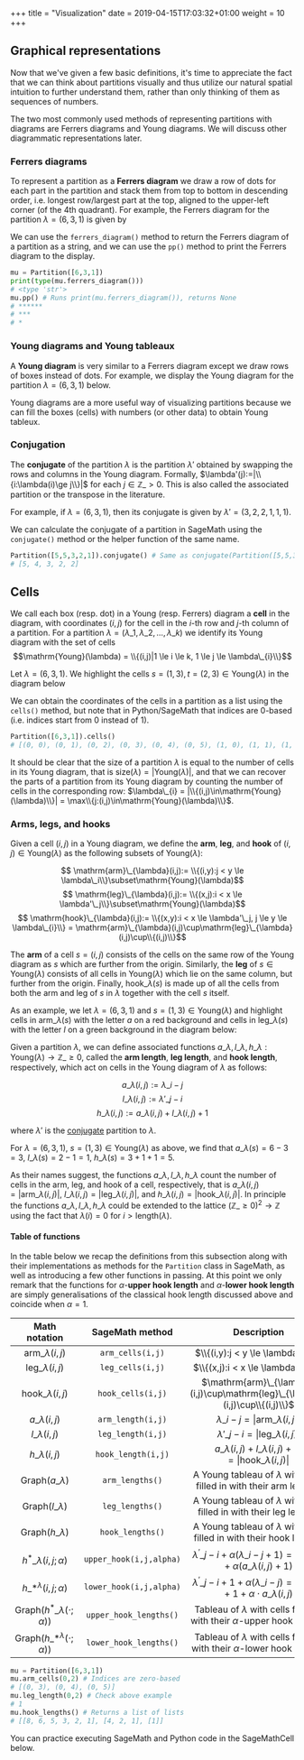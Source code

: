 +++
title = "Visualization"
date =  2019-04-15T17:03:32+01:00
weight = 10
+++

## Graphical representations

Now that we've given a few basic definitions, it's time to appreciate the fact that we can think about partitions visually and thus utilize our natural spatial intuition to further understand them, rather than only thinking of them as sequences of numbers.

The two most commonly used methods of representing partitions with diagrams are Ferrers diagrams and Young diagrams. We will discuss other diagrammatic representations later.

### Ferrers diagrams

To represent a partition as a **Ferrers diagram** we draw a row of dots for each part in the partition and stack them from top to bottom in descending order, i.e. longest row/largest part at the top, aligned to the upper-left corner (of the 4th quadrant). For example, the Ferrers diagram for the partition $\lambda = (6,3,1)$ is given by

<script type="text/tikz">
  \begin{tikzpicture}
    \filldraw (0,0) circle (.2);\filldraw (1,0) circle (.2);\filldraw (2,0) circle (.2);\filldraw (3,0) circle (.2);\filldraw (4,0) circle (.2);\filldraw (5,0) circle (.2);\filldraw (0,-1) circle (.2);\filldraw (1,-1) circle (.2);\filldraw (2,-1) circle (.2);\filldraw (0,-2) circle (.2);
  \end{tikzpicture}
</script>

We can use the `ferrers_diagram()` method to return the Ferrers diagram of a partition as a string, and we can use the `pp()` method to print the Ferrers diagram to the display.

```python
mu = Partition([6,3,1])
print(type(mu.ferrers_diagram()))
# <type 'str'>
mu.pp() # Runs print(mu.ferrers_diagram()), returns None
# ******
# ***
# *
```

### Young diagrams and Young tableaux

A **Young diagram** is very similar to a Ferrers diagram except we draw rows of boxes instead of dots. For example, we display the Young diagram for the partition $\lambda = (6,3,1)$ below.

<script type="text/tikz">
  \begin{tikzpicture}
    \draw (0,0) -- (6,0);\draw (0,-1) -- (6,-1);\draw (0,-2) -- (3,-2);\draw (0,-3) -- (1,-3);\draw (1,0) -- (1,-3);\draw (2,0) -- (2,-2);\draw (3,0) -- (3,-2);\draw (4,0) -- (4,-1);\draw (5,0) -- (5,-1);\draw (6,0) -- (6,-1);\draw (0,0) -- (0,-3);
  \end{tikzpicture}
</script>

Young diagrams are a more useful way of visualizing partitions because we can fill the boxes (cells) with numbers (or other data) to obtain Young tableux.

### Conjugation

The **conjugate** of the partition $\lambda$ is the partition $\lambda'$ obtained by swapping the rows and columns in the Young diagram. Formally, $\lambda'(j):=|\\{i:\lambda(i)\ge j\\}|$ for each $j\in \mathbb{Z}\_{>0}$. This is also called the associated partition or the transpose in the literature.

For example, if $\lambda = (6,3,1)$, then its conjugate is given by $\lambda'=(3, 2, 2, 1, 1, 1)$.

<script type="text/tikz">
  \begin{tikzpicture}
    \begin{scope}[shift={(-7,0)}, local bounding box=scope1]
      \draw (0,0) -- (6,0);\draw (0,-1) -- (6,-1);\draw (0,-2) -- (3,-2);\draw (0,-3) -- (1,-3);\draw (1,0) -- (1,-3);\draw (2,0) -- (2,-2);\draw (3,0) -- (3,-2);\draw (4,0) -- (4,-1);\draw (5,0) -- (5,-1);\draw (6,0) -- (6,-1);\draw (0,0) -- (0,-3);
    \end{scope}
    \begin{scope}[font=\Large, shift={(scope1.north)}]
	  \draw (0,0.5) node{$\lambda = (6,3,1)$};
    \end{scope}
    \begin{scope}[shift={(5,0)}, local bounding box=scope2]
      \draw (0,0) -- (3,0);\draw (0,-1) -- (3,-1);\draw (0,-2) -- (2,-2);\draw (0,-3) -- (2,-3);\draw (0,-4) -- (1,-4);\draw (0,-5) -- (1,-5);\draw (0,-6) -- (1,-6);\draw (1,0) -- (1,-6);\draw (2,0) -- (2,-3);\draw (3,0) -- (3,-1);\draw (0,0) -- (0,-6);
    \end{scope}
    \begin{scope}[font=\Large, shift={(scope2.north)}]
      \draw (0,0.5) node{$\lambda'=(3, 2, 2, 1, 1, 1)$};
    \end{scope}
    \begin{scope}[font=\Large, shift={(0,-2)}]
      \draw (2, 1) node{conjugation};
      \draw[->] (0,0.5) -- (4,0.5);
      \draw[->] (4,0) -- (0,0);
	\end{scope}
  \end{tikzpicture}
</script>

We can calculate the conjugate of a partition in SageMath using the `conjugate()` method or the helper function of the same name.

```python
Partition([5,5,3,2,1]).conjugate() # Same as conjugate(Partition([5,5,3,2,1])) 
# [5, 4, 3, 2, 2]
```

## Cells

We call each box (resp. dot) in a Young (resp. Ferrers) diagram a **cell** in the diagram, with coordinates $(i,j)$ for the cell in the $i$-th row and $j$-th column of a partition. For a partition $\lambda=(\lambda\_{1},\lambda\_{2},\ldots,\lambda\_{k})$ we identify its Young diagram with the set of cells $$\mathrm{Young}(\lambda) = \\{(i,j)|1 \le i \le k, 1 \le j \le \lambda\_{i}\\}$$

Let $\lambda = (6,3,1)$. We highlight the cells $s = (1,3), t = (2,3) \in \mathrm{Young}(\lambda)$ in the diagram below

<script type="text/tikz">
  \begin{tikzpicture}
    \draw (0,0) -- (6,0);\draw (0,-1) -- (6,-1);\draw (0,-2) -- (3,-2);\draw (0,-3) -- (1,-3);\draw (1,0) -- (1,-3);\draw (2,0) -- (2,-2);\draw (3,0) -- (3,-2);\draw (4,0) -- (4,-1);\draw (5,0) -- (5,-1);\draw (6,0) -- (6,-1);\draw (0,0) -- (0,-3);
    \begin{scope}[font=\Large]
	  \draw (2.5, -0.5) node{s};\draw (2.5, -1.5) node{t};
	\end{scope}
  \end{tikzpicture}
</script>

We can obtain the coordinates of the cells in a partition as a list using the `cells()` method, but note that in Python/SageMath that indices are $0$-based (i.e. indices start from $0$ instead of $1$).

```python
Partition([6,3,1]).cells()
# [(0, 0), (0, 1), (0, 2), (0, 3), (0, 4), (0, 5), (1, 0), (1, 1), (1, 2), (2, 0)]
```

It should be clear that the size of a partition $\lambda$ is equal to the number of cells in its Young diagram, that is $\mathrm{size}(\lambda) = |\mathrm{Young}(\lambda)|$, and that we can recover the parts of a partition from its Young diagram by counting the number of cells in the corresponding row: $\lambda\_{i} = |\\{(i,j)\in\mathrm{Young}(\lambda)\\}| = \max\\{j:(i,j)\in\mathrm{Young}(\lambda)\\}$.

### Arms, legs, and hooks

Given a cell $(i,j)$ in a Young diagram, we define the **arm**, **leg**, and **hook** of $(i,j)\in\mathrm{Young}(\lambda)$ as the following subsets of $\mathrm{Young}(\lambda)$:

$$ \mathrm{arm}\_{\lambda}(i,j):= \\{(i,y):j < y \le \lambda\_i\\}\subset\mathrm{Young}(\lambda)$$
$$ \mathrm{leg}\_{\lambda}(i,j):= \\{(x,j):i < x \le \lambda'\_j\\}\subset\mathrm{Young}(\lambda)$$
$$ \mathrm{hook}\_{\lambda}(i,j):= \\{(x,y):i < x \le \lambda'\_j, j \le y \le \lambda\_{i}\\} = \mathrm{arm}\_{\lambda}(i,j)\cup\mathrm{leg}\_{\lambda}(i,j)\cup\\{(i,j)\\}$$

The **arm** of a cell $s=(i,j)$ consists of the cells on the same row of the Young diagram as $s$ which are further from the origin. Similarly, the **leg** of $s\in\mathrm{Young}(\lambda)$ consists of all cells in $\mathrm{Young}(\lambda)$ which lie on the same column, but further from the origin. Finally, $\mathrm{hook}\_{\lambda}(s)$ is made up of all the cells from both the arm and leg of $s$ in $\lambda$ together with the cell $s$ itself.

As an example, we let $\lambda = (6,3,1)$ and $s = (1,3)\in \mathrm{Young}(\lambda)$ and highlight cells in $\mathrm{arm}\_{\lambda}(s)$ with the letter $a$ on a red background and cells in $\mathrm{leg}\_{\lambda}(s)$ with the letter $l$ on a green background in the diagram below:

<script type="text/tikz">
  \begin{tikzpicture}
	\filldraw[red!15] (3,0) rectangle (6,-1);\filldraw[green!15] (2,-1) rectangle (3,-2);
    \draw (0,0) -- (6,0);\draw (0,-1) -- (6,-1);\draw (0,-2) -- (3,-2);\draw (0,-3) -- (1,-3);\draw (1,0) -- (1,-3);\draw (2,0) -- (2,-2);\draw (3,0) -- (3,-2);\draw (4,0) -- (4,-1);\draw (5,0) -- (5,-1);\draw (6,0) -- (6,-1);\draw (0,0) -- (0,-3);
    \begin{scope}[font=\Large]
	  \draw (2.5, -0.5) node{$s$};\draw (3.5, -0.5) node{$a$};\draw (4.5, -0.5) node{$a$};\draw (5.5, -0.5) node{$a$};\draw (2.5, -1.5) node{$l$};
	\end{scope}
  \end{tikzpicture}
</script>

Given a partition $\lambda$, we can define associated functions $a\_{\lambda},l\_{\lambda},h\_{\lambda}:\mathrm{Young}(\lambda)\to\mathbb{Z}\_{\ge0}$, called the **arm length**, **leg length**, and **hook length**, respectively, which act on cells in the Young diagram of $\lambda$ as follows:

$$ a\_{\lambda}(i,j):=\lambda\_i - j $$
$$ l\_{\lambda}(i,j):=\lambda'\_j - i $$
$$ h\_{\lambda}(i,j):= a\_{\lambda}(i,j) + l\_{\lambda}(i,j) + 1 $$

where $\lambda'$ is the [conjugate](#conjugation) partition to $\lambda$.

For $\lambda = (6,3,1)$, $s = (1,3)\in \mathrm{Young}(\lambda)$ as above, we find that $a\_{\lambda}(s) = 6 - 3 = 3$, $l\_{\lambda}(s) = 2 - 1 = 1$, $h\_{\lambda}(s) = 3 + 1 + 1 = 5$.

As their names suggest, the functions $a\_{\lambda},l\_{\lambda},h\_{\lambda}$ count the number of cells in the arm, leg, and hook of a cell, respectively, that is $a\_{\lambda}(i,j)=|\mathrm{arm}\_{\lambda}(i,j)|$, $l\_{\lambda}(i,j)=|\mathrm{leg}\_{\lambda}(i,j)|$, and $h\_{\lambda}(i,j)=|\mathrm{hook}\_{\lambda}(i,j)|$. In principle the functions $a\_{\lambda},l\_{\lambda},h\_{\lambda}$ could be extended to the lattice $(\mathbb{Z}\_{\ge0})^{2}\to\mathbb{Z}$ using the fact that $\lambda(i)=0$ for $i>\mathrm{length}(\lambda)$.

#### Table of functions

In the table below we recap the definitions from this subsection along with their implementations as methods for the `Partition` class in SageMath, as well as introducing a few other functions in passing. At this point we only remark that the functions for $\alpha$-**upper hook length** and $\alpha$-**lower hook length** are simply generalisations of the classical hook length discussed above and coincide when $\alpha=1$.

| Math notation | SageMath method | Description |
|:-------------:|:---------------:|:-----------:|
| $\mathrm{arm}\_{\lambda}(i,j)$ | `arm_cells(i,j)` | $\\{(i,y):j < y \le \lambda\_i\\}$ |
| $\mathrm{leg}\_{\lambda}(i,j)$ | `leg_cells(i,j)` | $\\{(x,j):i < x \le \lambda'\_j\\}$ |
| $\mathrm{hook}\_{\lambda}(i,j)$ | `hook_cells(i,j)` | $\mathrm{arm}\_{\lambda}(i,j)\cup\mathrm{leg}\_{\lambda}(i,j)\cup\\{(i,j)\\}$ |
| $a\_{\lambda}(i,j)$ | `arm_length(i,j)` | $\lambda\_i - j = \|\mathrm{arm}\_{\lambda}(i,j)\|$ |
| $l\_{\lambda}(i,j)$ | `leg_length(i,j)` | $\lambda'\_j - i = \|\mathrm{leg}\_{\lambda}(i,j)\|$ |
| $h\_{\lambda}(i,j)$ | `hook_length(i,j)` | $a\_{\lambda}(i,j) + l\_{\lambda}(i,j) + 1 = \|\mathrm{hook}\_{\lambda}(i,j)\|$ |
| $\mathrm{Graph}(a\_{\lambda})$ | `arm_lengths()` | A Young tableau of $\lambda$ with cells filled in with their arm lengths |
| $\mathrm{Graph}(l\_{\lambda})$ | `leg_lengths()` | A Young tableau of $\lambda$ with cells filled in with their leg lengths |
| $\mathrm{Graph}(h\_{\lambda})$ | `hook_lengths()` | A Young tableau of $\lambda$ with cells filled in with their hook lengths |
| $h^{\ast}\_{\lambda}(i,j;\alpha)$ | `upper_hook(i,j,alpha)` | $\lambda^{\prime}\_j - i + \alpha(\lambda\_i - j + 1) = l\_{\lambda}(i,j) + \alpha(a\_{\lambda}(i,j) + 1)$ |
| $h\_{\ast}^{\lambda}(i,j;\alpha)$ | `lower_hook(i,j,alpha)` | $\lambda^{\prime}\_j - i + 1 + \alpha(\lambda\_i - j) = l\_{\lambda}(i,j) + 1 + \alpha\cdot a\_{\lambda}(i,j)$ |
| $\mathrm{Graph}(h^{\ast}\_{\lambda}(\cdot;\alpha))$ | `upper_hook_lengths()` | Tableau of $\lambda$ with cells filled in with their $\alpha$-upper hook lengths |
| $\mathrm{Graph}(h\_{\ast}^{\lambda}(\cdot;\alpha))$ | `lower_hook_lengths()` | Tableau of $\lambda$ with cells filled in with their $\alpha$-lower hook lengths |

```python
mu = Partition([6,3,1])
mu.arm_cells(0,2) # Indices are zero-based
# [(0, 3), (0, 4), (0, 5)]
mu.leg_length(0,2) # Check above example
# 1
mu.hook_lengths() # Returns a list of lists
# [[8, 6, 5, 3, 2, 1], [4, 2, 1], [1]]
```

You can practice executing SageMath and Python code in the SageMathCell below.

<div class="sage">
  <script type="text/x-sage">
mu = Partition([6,3,1]) # You can edit this code yourself
print(type(mu.ferrers_diagram()))
mu.pp()
print(Partition([5,5,3,2,1]).conjugate())
print(conjugate(Partition([5,5,3,2,1])))
print(type(Partition([5,5,3,2,1]).conjugate()))
print(type(conjugate(Partition([5,5,3,2,1]))))
  </script>
</div>